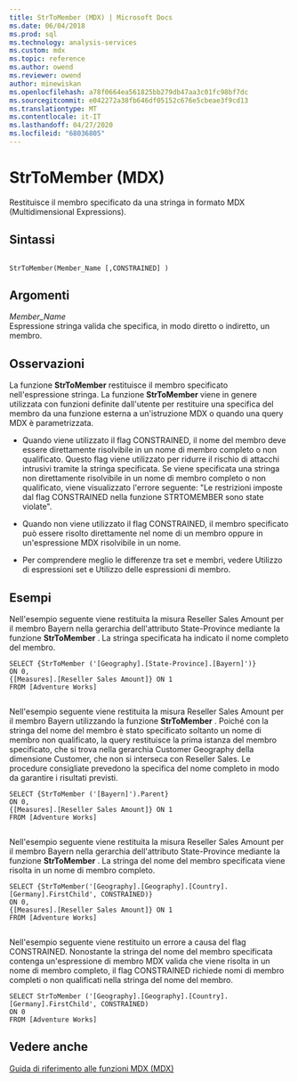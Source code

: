 ```yaml
---
title: StrToMember (MDX) | Microsoft Docs
ms.date: 06/04/2018
ms.prod: sql
ms.technology: analysis-services
ms.custom: mdx
ms.topic: reference
ms.author: owend
ms.reviewer: owend
author: minewiskan
ms.openlocfilehash: a78f0664ea561825bb279db47aa3c01fc98bf7dc
ms.sourcegitcommit: e042272a38fb646df05152c676e5cbeae3f9cd13
ms.translationtype: MT
ms.contentlocale: it-IT
ms.lasthandoff: 04/27/2020
ms.locfileid: "68036805"
---
```

# <a name="strtomember-mdx"></a>StrToMember (MDX)


  Restituisce il membro specificato da una stringa in formato MDX (Multidimensional Expressions).  
  
## <a name="syntax"></a>Sintassi  
  
```  
  
StrToMember(Member_Name [,CONSTRAINED] )   
```  
  
## <a name="arguments"></a>Argomenti  
 *Member_Name*  
 Espressione stringa valida che specifica, in modo diretto o indiretto, un membro.  
  
## <a name="remarks"></a>Osservazioni  
 La funzione **StrToMember** restituisce il membro specificato nell'espressione stringa. La funzione **StrToMember** viene in genere utilizzata con funzioni definite dall'utente per restituire una specifica del membro da una funzione esterna a un'istruzione MDX o quando una query MDX è parametrizzata.  
  
-   Quando viene utilizzato il flag CONSTRAINED, il nome del membro deve essere direttamente risolvibile in un nome di membro completo o non qualificato. Questo flag viene utilizzato per ridurre il rischio di attacchi intrusivi tramite la stringa specificata. Se viene specificata una stringa non direttamente risolvibile in un nome di membro completo o non qualificato, viene visualizzato l'errore seguente: "Le restrizioni imposte dal flag CONSTRAINED nella funzione STRTOMEMBER sono state violate".  
  
-   Quando non viene utilizzato il flag CONSTRAINED, il membro specificato può essere risolto direttamente nel nome di un membro oppure in un'espressione MDX risolvibile in un nome.  
  
-   Per comprendere meglio le differenze tra set e membri, vedere Utilizzo di espressioni set e Utilizzo delle espressioni di membro.  
  
## <a name="examples"></a>Esempi  
 Nell'esempio seguente viene restituita la misura Reseller Sales Amount per il membro Bayern nella gerarchia dell'attributo State-Province mediante la funzione **StrToMember** . La stringa specificata ha indicato il nome completo del membro.  
  
```  
SELECT {StrToMember ('[Geography].[State-Province].[Bayern]')}  
ON 0,  
{[Measures].[Reseller Sales Amount]} ON 1  
FROM [Adventure Works]  
  
```  
  
 Nell'esempio seguente viene restituita la misura Reseller Sales Amount per il membro Bayern utilizzando la funzione **StrToMember** . Poiché con la stringa del nome del membro è stato specificato soltanto un nome di membro non qualificato, la query restituisce la prima istanza del membro specificato, che si trova nella gerarchia Customer Geography della dimensione Customer, che non si interseca con Reseller Sales. Le procedure consigliate prevedono la specifica del nome completo in modo da garantire i risultati previsti.  
  
```  
SELECT {StrToMember ('[Bayern]').Parent}  
ON 0,  
{[Measures].[Reseller Sales Amount]} ON 1  
FROM [Adventure Works]  
  
```  
  
 Nell'esempio seguente viene restituita la misura Reseller Sales Amount per il membro Bayern nella gerarchia dell'attributo State-Province mediante la funzione **StrToMember** . La stringa del nome del membro specificata viene risolta in un nome di membro completo.  
  
```  
SELECT {StrToMember('[Geography].[Geography].[Country].[Germany].FirstChild', CONSTRAINED)}  
ON 0,  
{[Measures].[Reseller Sales Amount]} ON 1  
FROM [Adventure Works]  
  
```  
  
 Nell'esempio seguente viene restituito un errore a causa del flag CONSTRAINED. Nonostante la stringa del nome del membro specificata contenga un'espressione di membro MDX valida che viene risolta in un nome di membro completo, il flag CONSTRAINED richiede nomi di membro completi o non qualificati nella stringa del nome del membro.  
  
```  
SELECT StrToMember ('[Geography].[Geography].[Country].[Germany].FirstChild', CONSTRAINED)  
ON 0  
FROM [Adventure Works]  
```  
  
## <a name="see-also"></a>Vedere anche  
 [Guida di riferimento alle funzioni MDX &#40;MDX&#41;](../mdx/mdx-function-reference-mdx.md)  
  
  
